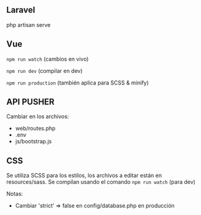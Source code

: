  
 ## Laravel

 php artisan serve

 ## Vue

 ```npm run watch``` (cambios en vivo)

 ```npm run dev``` (compilar en dev)

 ```npm run production``` (también aplica para SCSS & minify)

 ## API PUSHER

 Cambiar en los archivos:

 - web/routes.php
 - .env
 - js/bootstrap.js

 ## CSS

 Se utiliza SCSS para los estilos, los archivos a editar están en resources/sass.
 Se compilan usando el comando ```npm run watch``` (para dev)

 Notas:

 - Cambiar 'strict' => false en config/database.php en producción